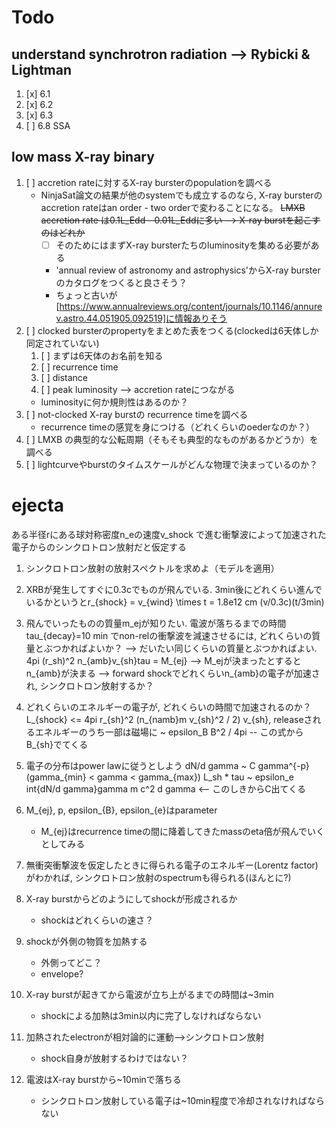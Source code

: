 # Todo
## understand synchrotron radiation --> Rybicki & Lightman
   1. [x] 6.1 
   2. [x] 6.2
   3. [x] 6.3
   4. [ ] 6.8 SSA
## low mass X-ray binary
1. [ ] accretion rateに対するX-ray bursterのpopulationを調べる
   - NinjaSat論文の結果が他のsystemでも成立するのなら, X-ray bursterのaccretion rateはan order - two orderで変わることになる。
    ~~LMXB accretion rate は0.1L_Edd - 0.01L_Eddに多い --> X-ray burstを起こすのはどれか~~
     - [ ] そのためにはまずX-ray bursterたちのluminosityを集める必要がある
     - 'annual review of astronomy and astrophysics'からX-ray bursterのカタログをつくると良さそう？
     - ちょっと古いが[https://www.annualreviews.org/content/journals/10.1146/annurev.astro.44.051905.092519]に情報ありそう
2. [ ] clocked bursterのpropertyをまとめた表をつくる(clockedは6天体しか同定されていない)
   1. [ ] まずは6天体のお名前を知る
   2. [ ] recurrence time
   3. [ ] distance
   4. [ ] peak luminosity --> accretion rateにつながる
   - luminosityに何か規則性はあるのか？
3. [ ] not-clocked X-ray burstの recurrence timeを調べる
   - recurrence timeの感覚を身につける（どれくらいのoederなのか？）
4. [ ] LMXB の典型的な公転周期（そもそも典型的なものがあるかどうか）を調べる
5. [ ] lightcurveやburstのタイムスケールがどんな物理で決まっているのか？

# ejecta
ある半径rにある球対称密度n_eの速度v_shock で進む衝撃波によって加速された電子からのシンクロトロン放射だと仮定する
1. シンクロトロン放射の放射スペクトルを求めよ（モデルを適用）
2. XRBが発生してすぐに0.3cでものが飛んでいる. 3min後にどれくらい進んでいるかというとr_{shock} = v_{wind} \times t = 1.8e12 cm (v/0.3c)(t/3min)
3. 飛んでいったものの質量m_ejが知りたい. 電波が落ちるまでの時間tau_{decay}=10 min でnon-relの衝撃波を減速させるには, どれくらいの質量とぶつかればよいか？ --> だいたい同じくらいの質量とぶつかればよい. 4pi (r_sh)^2 n_{amb}v_{sh}tau = M_{ej} --> M_ejが決まったとすると n_{amb}が決まる --> forward shockでどれくらいn_{amb}の電子が加速され, シンクロトロン放射するか？
4. どれくらいのエネルギーの電子が, どれくらいの時間で加速されるのか？ L_{shock} <= 4pi r_{sh}^2 (n_{namb}m v_{sh}^2 / 2) v_{sh}, releaseされるエネルギーのうち一部は磁場に ~ epsilon_B B^2 / 4pi -- この式からB_{sh}でてくる
5. 電子の分布はpower lawに従うとしよう dN/d gamma ~ C gamma^{-p} (gamma_{min} < gamma < gamma_{max}) L_sh * tau ~ epsilon_e int{dN/d gamma}gamma m c^2 d gamma <-- このしきからC出てくる
6. M_{ej}, p, epsilon_{B}, epsilon_{e}はparameter
   - M_{ej}はrecurrence timeの間に降着してきたmassのeta倍が飛んでいくとしてみる
7. 無衝突衝撃波を仮定したときに得られる電子のエネルギー(Lorentz factor)がわかれば, シンクロトロン放射のspectrumも得られる(ほんとに?)

1. X-ray burstからどのようにしてshockが形成されるか
   - shockはどれくらいの速さ？
2. shockが外側の物質を加熱する
   - 外側ってどこ？
   - envelope?
3. X-ray burstが起きてから電波が立ち上がるまでの時間は~3min
   - shockによる加熱は3min以内に完了しなければならない
4. 加熱されたelectronが相対論的に運動-->シンクロトロン放射
   - shock自身が放射するわけではない？
5. 電波はX-ray burstから~10minで落ちる
   - シンクロトロン放射している電子は~10min程度で冷却されなければならない
